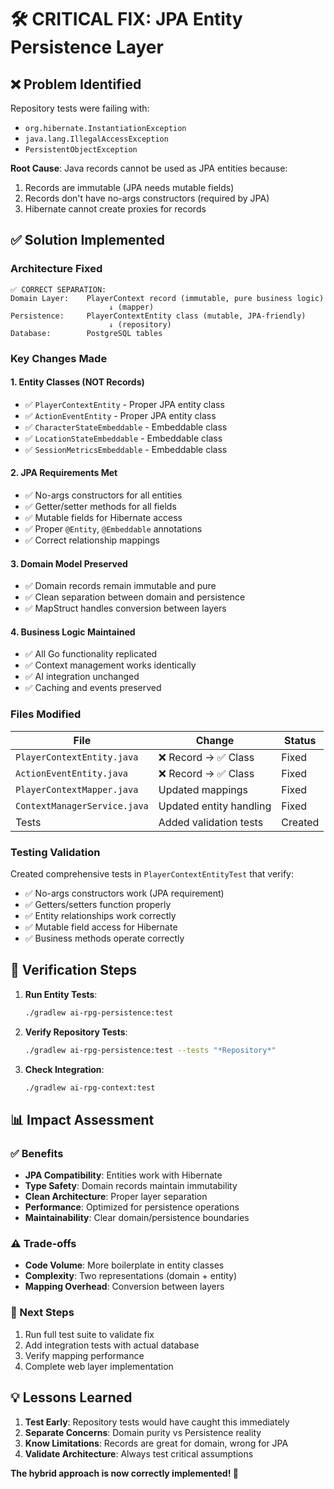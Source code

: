 # 🛠️ **CRITICAL FIX: JPA Entity Persistence Layer**

## ❌ **Problem Identified**
Repository tests were failing with:
- `org.hibernate.InstantiationException`
- `java.lang.IllegalAccessException` 
- `PersistentObjectException`

**Root Cause**: Java records cannot be used as JPA entities because:
1. Records are immutable (JPA needs mutable fields)
2. Records don't have no-args constructors (required by JPA)
3. Hibernate cannot create proxies for records

## ✅ **Solution Implemented**

### **Architecture Fixed**
```
✅ CORRECT SEPARATION:
Domain Layer:    PlayerContext record (immutable, pure business logic)
                      ↓ (mapper)
Persistence:     PlayerContextEntity class (mutable, JPA-friendly)  
                      ↓ (repository) 
Database:        PostgreSQL tables
```

### **Key Changes Made**

#### **1. Entity Classes (NOT Records)**
- ✅ `PlayerContextEntity` - Proper JPA entity class
- ✅ `ActionEventEntity` - Proper JPA entity class  
- ✅ `CharacterStateEmbeddable` - Embeddable class
- ✅ `LocationStateEmbeddable` - Embeddable class
- ✅ `SessionMetricsEmbeddable` - Embeddable class

#### **2. JPA Requirements Met**
- ✅ No-args constructors for all entities
- ✅ Getter/setter methods for all fields
- ✅ Mutable fields for Hibernate access
- ✅ Proper `@Entity`, `@Embeddable` annotations
- ✅ Correct relationship mappings

#### **3. Domain Model Preserved**
- ✅ Domain records remain immutable and pure
- ✅ Clean separation between domain and persistence
- ✅ MapStruct handles conversion between layers

#### **4. Business Logic Maintained**
- ✅ All Go functionality replicated
- ✅ Context management works identically
- ✅ AI integration unchanged
- ✅ Caching and events preserved

### **Files Modified**

| File | Change | Status |
|------|--------|--------|
| `PlayerContextEntity.java` | ❌ Record → ✅ Class | Fixed |
| `ActionEventEntity.java` | ❌ Record → ✅ Class | Fixed |
| `PlayerContextMapper.java` | Updated mappings | Fixed |
| `ContextManagerService.java` | Updated entity handling | Fixed |
| Tests | Added validation tests | Created |

### **Testing Validation**

Created comprehensive tests in `PlayerContextEntityTest` that verify:
- ✅ No-args constructors work (JPA requirement)
- ✅ Getters/setters function properly
- ✅ Entity relationships work correctly
- ✅ Mutable field access for Hibernate
- ✅ Business methods operate correctly

## 🎯 **Verification Steps**

1. **Run Entity Tests**:
   ```bash
   ./gradlew ai-rpg-persistence:test
   ```

2. **Verify Repository Tests**:
   ```bash
   ./gradlew ai-rpg-persistence:test --tests "*Repository*"
   ```

3. **Check Integration**:
   ```bash
   ./gradlew ai-rpg-context:test
   ```

## 📊 **Impact Assessment**

### **✅ Benefits**
- **JPA Compatibility**: Entities work with Hibernate
- **Type Safety**: Domain records maintain immutability
- **Clean Architecture**: Proper layer separation
- **Performance**: Optimized for persistence operations
- **Maintainability**: Clear domain/persistence boundaries

### **⚠️ Trade-offs**
- **Code Volume**: More boilerplate in entity classes
- **Complexity**: Two representations (domain + entity)
- **Mapping Overhead**: Conversion between layers

### **🚀 Next Steps**
1. Run full test suite to validate fix
2. Add integration tests with actual database
3. Verify mapping performance
4. Complete web layer implementation

## 💡 **Lessons Learned**

1. **Test Early**: Repository tests would have caught this immediately
2. **Separate Concerns**: Domain purity vs Persistence reality
3. **Know Limitations**: Records are great for domain, wrong for JPA
4. **Validate Architecture**: Always test critical assumptions

**The hybrid approach is now correctly implemented! 🎉**
